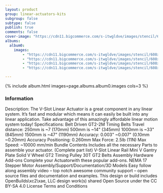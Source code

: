 ```yaml
---
layout: product
group: linear-actuators-kits
subgroup: false
subtype: false
publish: true
comments: false
cover-image: "https://cdn11.bigcommerce.com/s-itwgldve/images/stencil/608x608/products/247/2471/vslot_actuator_belt_s2_w_1__01551.1675310618.jpg?c=2"
albums:
  album0:
    images:
        - "https://cdn11.bigcommerce.com/s-itwgldve/images/stencil/608x608/products/247/2471/vslot_actuator_belt_s2_w_1__01551.1675310618.jpg?c=2"
        - "https://cdn11.bigcommerce.com/s-itwgldve/images/stencil/608x608/products/247/2468/vslot_actuator_belt_s_w_1__84114.1675310618.jpg?c=2"
        - "https://cdn11.bigcommerce.com/s-itwgldve/images/stencil/608x608/products/247/2470/vslot_actuator_belt_i_w_1__47269.1675310618.jpg?c=2"
        - "https://cdn11.bigcommerce.com/s-itwgldve/images/stencil/608x608/products/247/2469/vslot_actuator_belt_i2_w_1__10047.1675310618.jpg?c=2"

---
```


{% include album.html images=page.albums.album0.images cols=3 %}

### Information

Description:
 The V-Slot Linear Actuator is a great component in any linear system. It’s fast and modular which means it can easily be built into any linear application. Take advantage of this amazingly affordable linear motion system today!   Specifications: Belt Driven GT2-2M Timing Belts Travel distance: 250mm is ~7 (170mm) 500mm is ~14" (345mm) 1000mm is ~33" (845mm) 1500mm is ~47" (1190mm) Accuracy: 0.003" ~0.007" (0.10mm ~0.20mm) Accuracy Positioning: 0.260mm Max Force: 2.5lb (11N) Max Speed: ~10000 mm/min Bundle Contents Includes all the necessary Parts to assemble your actuator. (Complete part list) V-Slot Linear Rail Mini V Gantry Plate Solid V Wheel GT2 Timing Pulley 30T GT2 Belts Assembly Hardware Add-ons Complete your Actuatorwith these popular add-ons. NEMA 17 Stepper Motor Assembly/Support/Documentation/3D Models Easy follow along assembly video – top notch awesome community support – open source files and documentation and examples. This design or build includes OpenBuilds\xc2\xae, LLC design work(s) shared Open Source under the CC BY-SA 4.0 License Terms and Conditions   

